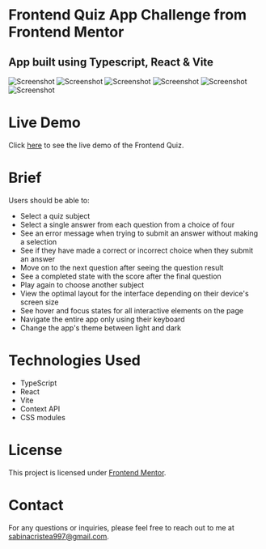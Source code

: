 # Frontend Quiz App Challenge from Frontend Mentor

## App built using Typescript, React & Vite

![Screenshot](src/assets/images/quiz-desktop-light.png)
![Screenshot](src/assets/images/quiz-desktop-dark.png)
![Screenshot](src/assets/images/quiz-tablet-light.png)
![Screenshot](src/assets/images/quiz-tablet-dark.png)
![Screenshot](src/assets/images/quiz-phone-light.png)
![Screenshot](src/assets/images/quiz-phone-dark.png)

# Live Demo
Click [here](https://frontend-quiz-sabina.netlify.app/) to see the live demo of the Frontend Quiz.

# Brief
Users should be able to:
- Select a quiz subject
- Select a single answer from each question from a choice of four
- See an error message when trying to submit an answer without making a selection
- See if they have made a correct or incorrect choice when they submit an answer
- Move on to the next question after seeing the question result
- See a completed state with the score after the final question
- Play again to choose another subject
- View the optimal layout for the interface depending on their device's screen size
- See hover and focus states for all interactive elements on the page
- Navigate the entire app only using their keyboard
- Change the app's theme between light and dark

# Technologies Used
- TypeScript
- React
- Vite
- Context API
- CSS modules

# License
This project is licensed under [Frontend Mentor](https://www.frontendmentor.io/).

# Contact
For any questions or inquiries, please feel free to reach out to me at sabinacristea997@gmail.com.
